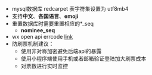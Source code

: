 - mysql数据库 redcarpet 表字符集设置为 utf8mb4
- 支持**中文**、**各国语言**、**emoji**
- 重置数据库时需要重置相应的*_seq
  - **nominee_seq**
- wx open api errcode [link](https://blog.csdn.net/qq_19707521/article/details/52153461)
- 防刷票机制建议：
  - 使用非对称加密避免后端api的暴露
  - 使用小程序端使用手机或者邮箱验证登陆加大刷票成本
  - 对票数进行实时监控